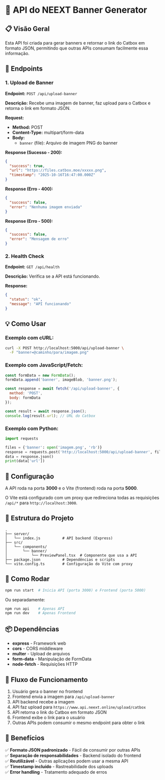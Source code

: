 # 🚀 API do NEEXT Banner Generator

## 📋 Visão Geral

Esta API foi criada para gerar banners e retornar o link do Catbox em formato JSON, permitindo que outras APIs consumam facilmente essa informação.

## 🔌 Endpoints

### 1. Upload de Banner

**Endpoint:** `POST /api/upload-banner`

**Descrição:** Recebe uma imagem de banner, faz upload para o Catbox e retorna o link em formato JSON.

**Request:**
- **Method:** POST
- **Content-Type:** multipart/form-data
- **Body:** 
  - `banner` (file): Arquivo de imagem PNG do banner

**Response (Sucesso - 200):**
```json
{
  "success": true,
  "url": "https://files.catbox.moe/xxxxx.png",
  "timestamp": "2025-10-16T16:47:00.000Z"
}
```

**Response (Erro - 400):**
```json
{
  "success": false,
  "error": "Nenhuma imagem enviada"
}
```

**Response (Erro - 500):**
```json
{
  "success": false,
  "error": "Mensagem de erro"
}
```

### 2. Health Check

**Endpoint:** `GET /api/health`

**Descrição:** Verifica se a API está funcionando.

**Response:**
```json
{
  "status": "ok",
  "message": "API funcionando"
}
```

## 💡 Como Usar

### Exemplo com cURL:

```bash
curl -X POST http://localhost:5000/api/upload-banner \
  -F "banner=@caminho/para/imagem.png"
```

### Exemplo com JavaScript/Fetch:

```javascript
const formData = new FormData();
formData.append('banner', imageBlob, 'banner.png');

const response = await fetch('/api/upload-banner', {
  method: 'POST',
  body: formData
});

const result = await response.json();
console.log(result.url); // URL do Catbox
```

### Exemplo com Python:

```python
import requests

files = {'banner': open('imagem.png', 'rb')}
response = requests.post('http://localhost:5000/api/upload-banner', files=files)
data = response.json()
print(data['url'])
```

## 🔧 Configuração

A API roda na porta **3000** e o Vite (frontend) roda na porta **5000**.

O Vite está configurado com um proxy que redireciona todas as requisições `/api/*` para `http://localhost:3000`.

## 📝 Estrutura do Projeto

```
.
├── server/
│   └── index.js          # API backend (Express)
├── src/
│   └── components/
│       └── banner/
│           └── PreviewPanel.tsx  # Componente que usa a API
├── package.json          # Dependências e scripts
└── vite.config.ts        # Configuração do Vite com proxy
```

## 🚀 Como Rodar

```bash
npm run start  # Inicia API (porta 3000) e Frontend (porta 5000)
```

Ou separadamente:

```bash
npm run api    # Apenas API
npm run dev    # Apenas Frontend
```

## 📦 Dependências

- **express** - Framework web
- **cors** - CORS middleware
- **multer** - Upload de arquivos
- **form-data** - Manipulação de FormData
- **node-fetch** - Requisições HTTP

## 🔄 Fluxo de Funcionamento

1. Usuário gera o banner no frontend
2. Frontend envia a imagem para `/api/upload-banner`
3. API backend recebe a imagem
4. API faz upload para `https://www.api.neext.online/upload/catbox`
5. API retorna o link do Catbox em formato JSON
6. Frontend exibe o link para o usuário
7. Outras APIs podem consumir o mesmo endpoint para obter o link

## 🎯 Benefícios

✅ **Formato JSON padronizado** - Fácil de consumir por outras APIs  
✅ **Separação de responsabilidades** - Backend isolado do frontend  
✅ **Reutilizável** - Outras aplicações podem usar a mesma API  
✅ **Timestamp incluído** - Rastreabilidade dos uploads  
✅ **Error handling** - Tratamento adequado de erros
